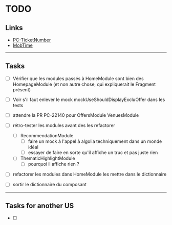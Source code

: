 # TODO

## Links

- [PC-TicketNumber](https://passculture.atlassian.net/browse/PC-TicketNumber)
- [MobTime](https://mobtime.hadrienmp.fr/mob/pass-culture)

---

## Tasks

- [ ] Vérifier que les modules passés à HomeModule sont bien des HomepageModule (et non autre chose, qui expliquerait le Fragment présent)
- [ ] Voir s'il faut enlever le mock mockUseShouldDisplayExcluOffer dans les tests

- [ ] attendre la PR PC-22140 pour OffersModule VenuesModule
- [ ] rétro-tester les modules avant des les refactorer
  - [ ] RecommendationModule
    - [ ] faire un mock à l'appel à algolia techniquement dans un monde idéal
    - [ ] essayer de faire en sorte qu'il affiche un truc et pas juste rien
  - [ ] ThematicHighlightModule
    - [ ] pourquoi il affiche rien ?
- [ ] refactorer les modules dans HomeModule les mettre dans le dictionnaire
- [ ] sortir le dictionnaire du composant   

---

## Tasks for another US

- [ ]
